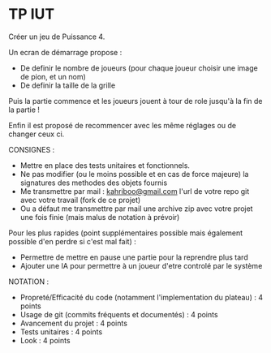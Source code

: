 # TP IUT

Créer un jeu de Puissance 4.

Un ecran de démarrage propose :
- De definir le nombre de joueurs (pour chaque joueur choisir une image de pion, et un nom)
- De definir la taille de la grille

Puis la partie commence et les joueurs jouent à tour de role jusqu'à la fin de la partie !

Enfin il est proposé de recommencer avec les même réglages ou de changer ceux ci.

CONSIGNES : 
- Mettre en place des tests unitaires et fonctionnels.
- Ne pas modifier (ou le moins possible et en cas de force majeure) la signatures des methodes des objets fournis
- Me transmettre par mail : kahriboo@gmail.com l'url de votre repo git avec votre travail (fork de ce projet)
- Ou a défaut me transmettre par mail une archive zip avec votre projet une fois finie (mais malus de notation à prévoir)


Pour les plus rapides (point supplémentaires possible mais également possible d'en perdre si c'est mal fait) :
- Permettre de mettre en pause une partie pour la reprendre plus tard
- Ajouter une IA pour permettre à un joueur d'etre controlé par le système


NOTATION :
- Propreté/Efficacité du code (notamment l'implementation du plateau) : 4 points
- Usage de git (commits fréquents et documentés) : 4 points
- Avancement du projet : 4 points
- Tests unitaires : 4 points
- Look : 4 points
